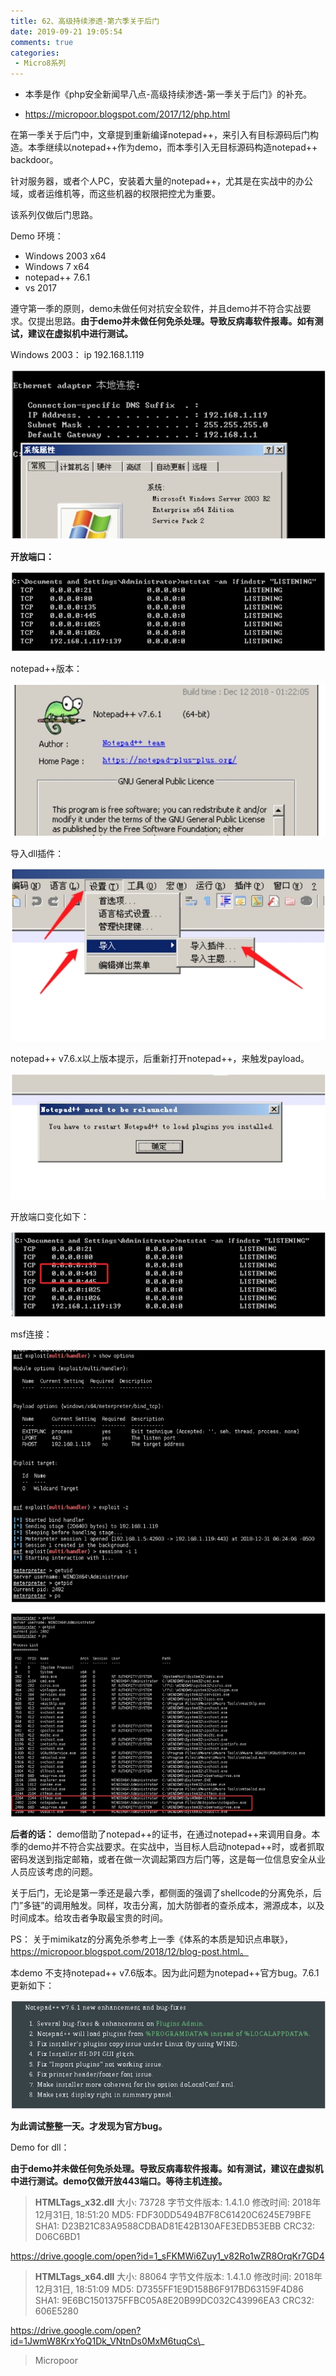 ```yaml
---
title: 62、高级持续渗透-第六季关于后门
date: 2019-09-21 19:05:54
comments: true
categories: 
 - Micro8系列
---
```




* 本季是作《php安全新闻早八点-高级持续渗透-第一季关于后门》的补充。

* https://micropoor.blogspot.com/2017/12/php.html

在第一季关于后门中，文章提到重新编译notepad++，来引入有目标源码后门构造。本季继续以notepad++作为demo，而本季引入无目标源码构造notepad++ backdoor。

针对服务器，或者个人PC，安装着大量的notepad++，尤其是在实战中的办公域，或者运维机等，而这些机器的权限把控尤为重要。

该系列仅做后门思路。

Demo 环境：  
* Windows 2003 x64  
* Windows 7 x64   
* notepad++ 7.6.1   
* vs 2017

遵守第一季的原则，demo未做任何对抗安全软件，并且demo并不符合实战要求。仅提出思路。**由于demo并未做任何免杀处理。导致反病毒软件报毒。如有测试，建议在虚拟机中进行测试。**

Windows 2003： ip 192.168.1.119

![](../do/media/b75265b26ccaad160f2b330c1f34cbad.jpg)

**开放端口：**  

![](../do/media/7cabec4d0c6df5398c037a5cf49409e9.jpg)

notepad++版本：  

![](../do/media/803ead4ea5a34c01522a57b00234e914.jpg)

导入dll插件：  

![](../do/media/b70624aaa775d1e94bd6f43d7a67a0ca.jpg)

notepad++ v7.6.x以上版本提示，后重新打开notepad++，来触发payload。  

![](../do/media/4d150b5afc1fdf0c2282f6cd0e336053.jpg)

开放端口变化如下：  

![](../do/media/e5a060d48960be08f10fe584929bc78f.jpg)

msf连接：  

![](../do/media/fc72a7bb494445813a098e0b26245dc5.jpg)

![](../do/media/45b069f7d3ce3035e7996b7187efc8d1.jpg)

**后者的话：**
demo借助了notepad++的证书，在通过notepad++来调用自身。本季的demo并不符合实战要求。在实战中，当目标人启动notepad++时，或者抓取密码发送到指定邮箱，或者在做一次调起第四方后门等，这是每一位信息安全从业人员应该考虑的问题。

关于后门，无论是第一季还是最六季，都侧面的强调了shellcode的分离免杀，后
门”多链”的调用触发。同样，攻击分离，加大防御者的查杀成本，溯源成本，以及时间成本。给攻击者争取最宝贵的时间。


PS：
关于mimikatz的分离免杀参考上一季《体系的本质是知识点串联》，
https://micropoor.blogspot.com/2018/12/blog-post.html。

本demo 不支持notepad++ v7.6版本。因为此问题为notepad++官方bug。7.6.1更新如下：  

![](../do/media/bc3b1d714d98b0c1a02cd99923b06173.jpg)

**为此调试整整一天。才发现为官方bug。**

Demo for dll：

**由于demo并未做任何免杀处理。导致反病毒软件报毒。如有测试，建议在虚拟机中进行测试。demo仅做开放443端口。等待主机连接。**


> **HTMLTags_x32.dll**
大小: 73728 字节文件版本: 1.4.1.0
修改时间: 2018年12月31日, 18:51:20
MD5: FDF30DD5494B7F8C61420C6245E79BFE
SHA1: D23B21C83A9588CDBAD81E42B130AFE3EDB53EBB CRC32: D06C6BD1

https://drive.google.com/open?id=1_sFKMWi6Zuy1_v82Ro1wZR8OrqKr7GD4

> **HTMLTags_x64.dll**
大小: 88064 字节文件版本: 1.4.1.0
修改时间: 2018年12月31日, 18:51:09
MD5: D7355FF1E9D158B6F917BD63159F4D86
SHA1: 9E6BC1501375FFBC05A8E20B99DC032C43996EA3 CRC32: 606E5280

https://drive.google.com/open?id=1JwmW8KrxYoQ1Dk_VNtnDs0MxM6tuqCs\_

>   Micropoor
